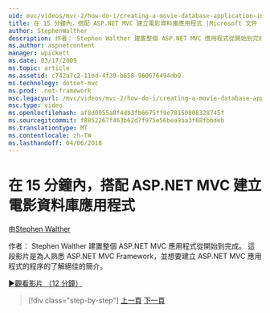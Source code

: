 ```yaml
---
uid: mvc/videos/mvc-2/how-do-i/creating-a-movie-database-application-in-15-minutes-with-aspnet-mvc
title: 在 15 分鐘內，搭配 ASP.NET MVC 建立電影資料庫應用程式 |Microsoft 文件
author: StephenWalther
description: 作者： Stephen Walther 建置整個 ASP.NET MVC 應用程式從開始到完成。 這部影片是不錯的介紹人員不熟悉 ASP.NET MVC F...
ms.author: aspnetcontent
manager: wpickett
ms.date: 03/17/2009
ms.topic: article
ms.assetid: c742a7c2-11ed-4f39-b658-960676494db9
ms.technology: dotnet-mvc
ms.prod: .net-framework
msc.legacyurl: /mvc/videos/mvc-2/how-do-i/creating-a-movie-database-application-in-15-minutes-with-aspnet-mvc
msc.type: video
ms.openlocfilehash: af8d0955a8f4db3fb6675ff9e78150808328745f
ms.sourcegitcommit: f8852267f463b62d7f975e56bea9aa3f68fbbdeb
ms.translationtype: MT
ms.contentlocale: zh-TW
ms.lasthandoff: 04/06/2018
---
```

<a name="creating-a-movie-database-application-in-15-minutes-with-aspnet-mvc"></a>在 15 分鐘內，搭配 ASP.NET MVC 建立電影資料庫應用程式
====================
由[Stephen Walther](https://github.com/StephenWalther)

作者： Stephen Walther 建置整個 ASP.NET MVC 應用程式從開始到完成。 這段影片是為人熟悉 ASP.NET MVC Framework，並想要建立 ASP.NET MVC 應用程式的程序的了解絕佳的簡介。

[&#9654;觀看影片 （12 分鐘）](https://channel9.msdn.com/Blogs/ASP-NET-Site-Videos/creating-a-movie-database-application-in-15-minutes-with-aspnet-mvc)

> [!div class="step-by-step"]
> [上一頁](creating-a-tasklist-application-with-aspnet-mvc.md)
> [下一頁](understanding-models-views-and-controllers.md)
